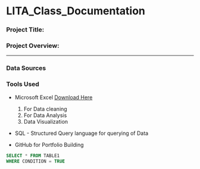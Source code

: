 # LITA_Class_Documentation

### Project Title: 

### Project Overview: 
---
### Data Sources 

### Tools Used 
- Microsoft Excel [Download Here](https://www.microsoft.com)
  1. For Data cleaning
  2. For Data Analysis
  3. Data Visualization
    
- SQL - Structured Query language for querying of Data 
- GitHub for Portfolio Building 


```SQL
SELECT * FROM TABLE1
WHERE CONDITION = TRUE
```

